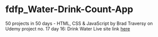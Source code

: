# fdfp_Water-Drink-Count-App
50 projects in 50 days - HTML, CSS & JavaScript by Brad Traversy on Udemy
project no. 17 day 16: Drink Water
Live site link [here](https://mrigabyte-sites-drink-water.netlify.app/)
